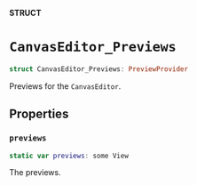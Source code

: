 **STRUCT**

# `CanvasEditor_Previews`

```swift
struct CanvasEditor_Previews: PreviewProvider
```

Previews for the ``CanvasEditor``.

## Properties
### `previews`

```swift
static var previews: some View
```

The previews.
